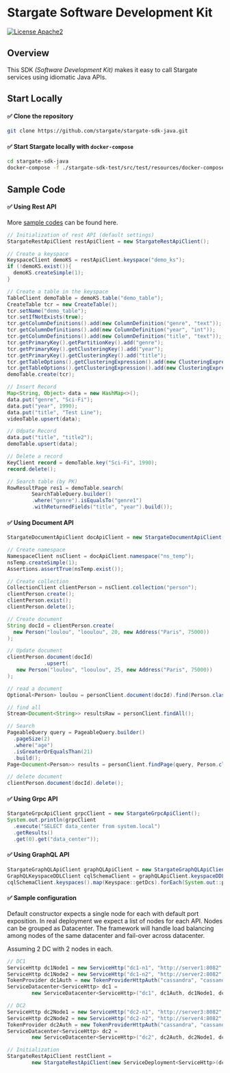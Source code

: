 # Stargate Software Development Kit

[![License Apache2](https://img.shields.io/hexpm/l/plug.svg)](http://www.apache.org/licenses/LICENSE-2.0)

## Overview

This SDK *(Software Development Kit)* makes it easy to call Stargate services using idiomatic Java APIs.

## Start Locally

#### ✅ Clone the repository

```bash
git clone https://github.com/stargate/stargate-sdk-java.git
```

#### ✅ Start Stargate locally with `docker-compose`

```bash
cd stargate-sdk-java
docker-compose -f ./stargate-sdk-test/src/test/resources/docker-compose.yml up -d
```

## Sample Code

#### ✅ Using Rest API

More [sample codes](https://github.com/stargate/stargate-sdk-java/tree/main/stargate-sdk-test/src/main/java/io/stargate/sdk/test/rest) can be found here.
```java
// Initialization of rest API (default settings)
StargateRestApiClient restApiClient = new StargateRestApiClient();

// Create a keyspace
KeyspaceClient demoKS = restApiClient.keyspace("demo_ks");
if (!demoKS.exist()){
  demoKS.createSimple(1);
}

// Create a table in the keyspace
TableClient demoTable = demoKS.table("demo_table");
CreateTable tcr = new CreateTable();
tcr.setName("demo_table");
tcr.setIfNotExists(true);
tcr.getColumnDefinitions().add(new ColumnDefinition("genre", "text"));
tcr.getColumnDefinitions().add(new ColumnDefinition("year", "int"));
tcr.getColumnDefinitions().add(new ColumnDefinition("title", "text"));
tcr.getPrimaryKey().getPartitionKey().add("genre");
tcr.getPrimaryKey().getClusteringKey().add("year");
tcr.getPrimaryKey().getClusteringKey().add("title");
tcr.getTableOptions().getClusteringExpression().add(new ClusteringExpression("year", Ordering.DESC));
tcr.getTableOptions().getClusteringExpression().add(new ClusteringExpression("title", Ordering.ASC));
demoTable.create(tcr);

// Insert Record
Map<String, Object> data = new HashMap<>();
data.put("genre", "Sci-Fi");
data.put("year", 1990);
data.put("title", "Test Line");
videoTable.upsert(data);

// Udpate Record
data.put("title", "title2");
demoTable.upsert(data);

// Delete a record
KeyClient record = demoTable.key("Sci-Fi", 1990);
record.delete();

// Search table (by PK)
RowResultPage res1 = demoTable.search(
        SearchTableQuery.builder()
        .where("genre").isEqualsTo("genre1")
        .withReturnedFields("title", "year").build());
```

#### ✅ Using Document API

```java
StargateDocumentApiClient docApiClient = new StargateDocumentApiClient();

// Create namespace
NamespaceClient nsClient = docApiClient.namespace("ns_temp");
nsTemp.createSimple(1);
Assertions.assertTrue(nsTemp.exist());

// Create collection
CollectionClient clientPerson = nsClient.collection("person");
clientPerson.create();
clientPerson.exist();
clientPerson.delete();

// Create document
String docId = clientPerson.create(
  new Person("loulou", "looulou", 20, new Address("Paris", 75000))
);

// Update document
clientPerson.document(docId)
            .upsert(
   new Person("loulou", "looulou", 25, new Address("Paris", 75000))
);

// read a document
Optional<Person> loulou = personClient.document(docId).find(Person.class);

// find all
Stream<Document<String>> resultsRaw = personClient.findAll();

// Search
PageableQuery query = PageableQuery.builder()
  .pageSize(2)
  .where("age")
  .isGreaterOrEqualsThan(21)
  .build();
Page<Document<Person>> results = personClient.findPage(query, Person.class);        

// delete document
clientPerson.document(docId).delete();
```

#### ✅ Using Grpc API

```java
StargateGrpcApiClient grpcClient = new StargateGrpcApiClient();
System.out.println(grpcClient
  .execute("SELECT data_center from system.local")
  .getResults()
  .get(0).get("data_center"));
```

#### ✅ Using GraphQL API

```java
StargateGraphQLApiClient graphQLApiClient = new StargateGraphQLApiClient();
GraphQLKeyspaceDDLClient cqlSchemaClient = graphQLApiClient.keyspaceDDL();
cqlSchemaClient.keyspaces().map(Keyspace::getDcs).forEach(System.out::println);
```

#### ✅ Sample configuration

Default constructor expects a single node for each with default port 
exposition. In real deployment we expect a list of nodes for each API. 
Nodes can be grouped as Datacenter. The framework will handle load balancing 
among nodes of the same datacenter and fail-over across datacenter.

Assuming 2 DC with 2 nodes in each.

```java
// DC1
ServiceHttp dc1Node1 = new ServiceHttp("dc1-n1", "http://server1:8082", "http://server1:8082/stargate/health");
ServiceHttp dc1Node2 = new ServiceHttp("dc1-n2", "http://server2:8082", "http://server2:8082/stargate/health");
TokenProvider dc1Auth = new TokenProviderHttpAuth("cassandra", "cassandra", "http://server1:8081");
ServiceDatacenter<ServiceHttp> dc1 = 
        new ServiceDatacenter<ServiceHttp>("dc1", dc1Auth, dc1Node1, dc1Node1);

// DC2
ServiceHttp dc2Node1 = new ServiceHttp("dc2-n1", "http://server3:8082", "http://server3:8082/stargate/health");
ServiceHttp dc2Node2 = new ServiceHttp("dc2-n2", "http://server4:8082", "http://server4:8082/stargate/health");
TokenProvider dc2Auth = new TokenProviderHttpAuth("cassandra", "cassandra", "http://server3:8081");
ServiceDatacenter<ServiceHttp> dc2 = 
        new ServiceDatacenter<ServiceHttp>("dc2", dc2Auth, dc2Node1, dc2Node1);

// Initialization
StargateRestApiClient restClient = 
        new StargateRestApiClient(new ServiceDeployment<ServiceHttp>(dc1, dc2));
```




